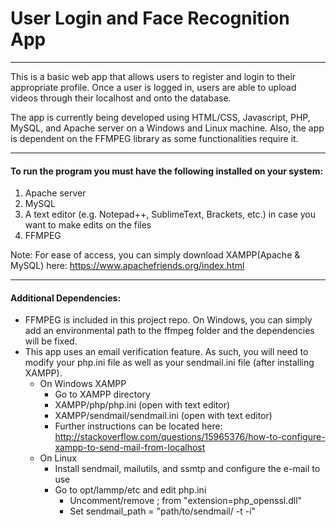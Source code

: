 # User Login and Face Recognition App
---------------------
This is a basic web app that allows users to register and login to their appropriate profile. Once a user is logged in, users are able to upload videos through their localhost and onto the database.

The app is currently being developed using HTML/CSS, Javascript, PHP, MySQL, and Apache server on a Windows and Linux machine. Also, the app is dependent on the FFMPEG library as some functionalities require it.

---------------------
#### To run the program you must have the following installed on your system:

1. Apache server
2. MySQL
3. A text editor (e.g. Notepad++, SublimeText, Brackets, etc.) in case you want to make edits on the files
4. FFMPEG

Note: For ease of access, you can simply download XAMPP(Apache & MySQL) here: https://www.apachefriends.org/index.html

----------------------
#### Additional Dependencies:
- FFMPEG is included in this project repo. On Windows, you can simply add an environmental path to the ffmpeg folder and the dependencies will be fixed.
- This app uses an email verification feature. As such, you will need to modify your php.ini file as well as your sendmail.ini file (after installing XAMPP).
  + On Windows XAMPP
    - Go to XAMPP directory
    - XAMPP/php/php.ini (open with text editor)
    - XAMPP/sendmail/sendmail.ini (open with text editor)
    - Further instructions can be located here: http://stackoverflow.com/questions/15965376/how-to-configure-xampp-to-send-mail-from-localhost
  + On Linux
    - Install sendmail, mailutils, and ssmtp and configure the e-mail to use
    - Go to opt/lammp/etc and edit php.ini
      + Uncomment/remove ; from "extension=php_openssl.dll"
      + Set sendmail_path = "path/to/sendmail/ -t -i"
